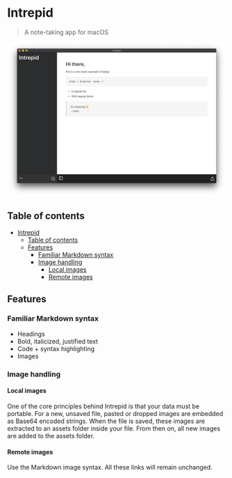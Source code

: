 # Intrepid 

> A note-taking app for macOS

![Cover](./docs/cover.png)

## Table of contents
- [Intrepid](#intrepid)
  - [Table of contents](#table-of-contents)
  - [Features](#features)
    - [Familiar Markdown syntax](#familiar-markdown-syntax)
    - [Image handling](#image-handling)
      - [Local images](#local-images)
      - [Remote images](#remote-images)

## Features

### Familiar Markdown syntax

- Headings
- Bold, italicized, justified text
- Code + syntax highlighting
- Images

### Image handling

#### Local images

One of the core principles behind Intrepid is that your data must be portable. For a new, unsaved file, pasted or dropped images are embedded as Base64 encoded strings. When the file is saved, these images are extracted to an assets folder inside your file. From then on, all new images are added to the assets folder. 

#### Remote images

Use the Markdown image syntax. All these links will remain unchanged. 

